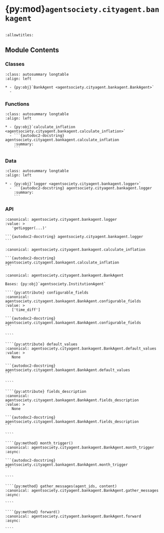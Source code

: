 # {py:mod}`agentsociety.cityagent.bankagent`

```{py:module} agentsociety.cityagent.bankagent
```

```{autodoc2-docstring} agentsociety.cityagent.bankagent
:allowtitles:
```

## Module Contents

### Classes

````{list-table}
:class: autosummary longtable
:align: left

* - {py:obj}`BankAgent <agentsociety.cityagent.bankagent.BankAgent>`
  -
````

### Functions

````{list-table}
:class: autosummary longtable
:align: left

* - {py:obj}`calculate_inflation <agentsociety.cityagent.bankagent.calculate_inflation>`
  - ```{autodoc2-docstring} agentsociety.cityagent.bankagent.calculate_inflation
    :summary:
    ```
````

### Data

````{list-table}
:class: autosummary longtable
:align: left

* - {py:obj}`logger <agentsociety.cityagent.bankagent.logger>`
  - ```{autodoc2-docstring} agentsociety.cityagent.bankagent.logger
    :summary:
    ```
````

### API

````{py:data} logger
:canonical: agentsociety.cityagent.bankagent.logger
:value: >
   'getLogger(...)'

```{autodoc2-docstring} agentsociety.cityagent.bankagent.logger
```

````

````{py:function} calculate_inflation(prices)
:canonical: agentsociety.cityagent.bankagent.calculate_inflation

```{autodoc2-docstring} agentsociety.cityagent.bankagent.calculate_inflation
```
````

`````{py:class} BankAgent(name: str, llm_client: typing.Optional[agentsociety.llm.llm.LLM] = None, simulator: typing.Optional[agentsociety.Simulator] = None, memory: typing.Optional[agentsociety.memory.Memory] = None, economy_client: typing.Optional[agentsociety.environment.EconomyClient] = None, messager: typing.Optional[agentsociety.message.Messager] = None, avro_file: typing.Optional[dict] = None)
:canonical: agentsociety.cityagent.bankagent.BankAgent

Bases: {py:obj}`agentsociety.InstitutionAgent`

````{py:attribute} configurable_fields
:canonical: agentsociety.cityagent.bankagent.BankAgent.configurable_fields
:value: >
   ['time_diff']

```{autodoc2-docstring} agentsociety.cityagent.bankagent.BankAgent.configurable_fields
```

````

````{py:attribute} default_values
:canonical: agentsociety.cityagent.bankagent.BankAgent.default_values
:value: >
   None

```{autodoc2-docstring} agentsociety.cityagent.bankagent.BankAgent.default_values
```

````

````{py:attribute} fields_description
:canonical: agentsociety.cityagent.bankagent.BankAgent.fields_description
:value: >
   None

```{autodoc2-docstring} agentsociety.cityagent.bankagent.BankAgent.fields_description
```

````

````{py:method} month_trigger()
:canonical: agentsociety.cityagent.bankagent.BankAgent.month_trigger
:async:

```{autodoc2-docstring} agentsociety.cityagent.bankagent.BankAgent.month_trigger
```

````

````{py:method} gather_messages(agent_ids, content)
:canonical: agentsociety.cityagent.bankagent.BankAgent.gather_messages
:async:

````

````{py:method} forward()
:canonical: agentsociety.cityagent.bankagent.BankAgent.forward
:async:

````

`````
